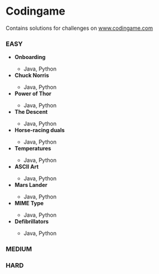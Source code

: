 # Codingame
Contains solutions for challenges on www.codingame.com

### EASY
<ul>
  <li><strong>Onboarding</strong></li>
  <ul><li><a>Java</a>, <a>Python</a></li></ul>
  <li><strong>Chuck Norris</strong></li>
  <ul><li><a>Java</a>, <a>Python</a></li></ul>
  <li><strong>Power of Thor</strong></li>
  <ul><li><a>Java</a>, <a>Python</a></li></ul>
  <li><strong>The Descent</strong></li>
  <ul><li><a>Java</a>, <a>Python</a></li></ul>
  <li><strong>Horse-racing duals</strong></li>
  <ul><li><a>Java</a>, <a>Python</a></li></ul>
  <li><strong>Temperatures</strong></li>
  <ul><li><a>Java</a>, <a>Python</a></li></ul>
  <li><strong>ASCII Art</strong></li>
  <ul><li><a>Java</a>, <a>Python</a></li></ul>
  <li><strong>Mars Lander</strong></li>
  <ul><li><a>Java</a>, <a>Python</a></li></ul>
  <li><strong>MIME Type</strong></li>
  <ul><li><a>Java</a>, <a>Python</a></li></ul>
  <li><strong>Defibrillators</strong></li>
  <ul><li><a>Java</a>, <a>Python</a></li></ul>
</ul>

### MEDIUM

### HARD
